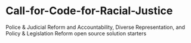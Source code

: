 # Call-for-Code-for-Racial-Justice
Police &amp; Judicial Reform and Accountability, Diverse Representation, and Policy &amp; Legislation Reform open source solution starters
